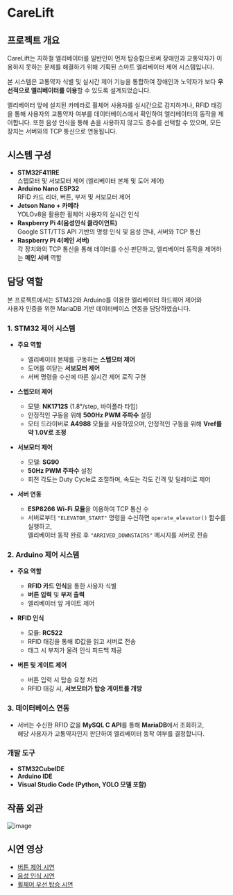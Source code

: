 # CareLift

## 프로젝트 개요

CareLift는 지하철 엘리베이터를 일반인이 먼저 탑승함으로써 장애인과 교통약자가 이용하지 못하는 문제를 해결하기 위해 기획된 스마트 엘리베이터 제어 시스템입니다.

본 시스템은 교통약자 식별 및 실시간 제어 기능을 통합하여 장애인과 노약자가 보다 **우선적으로 엘리베이터를 이용**할 수 있도록 설계되었습니다.

엘리베이터 앞에 설치된 카메라로 휠체어 사용자를 실시간으로 감지하거나, RFID 태깅을 통해 사용자의 교통약자 여부를 데이터베이스에서 확인하여 엘리베이터의 동작을 제어합니다. 또한 음성 인식을 통해 손을 사용하지 않고도 층수를 선택할 수 있으며, 모든 장치는 서버와의 TCP 통신으로 연동됩니다.

## 시스템 구성

- **STM32F411RE**  
  스텝모터 및 서보모터 제어 (엘리베이터 본체 및 도어 제어)
- **Arduino Nano ESP32**  
  RFID 카드 리더, 버튼, 부저 및 서보모터 제어
- **Jetson Nano + 카메라**  
  YOLOv8을 활용한 휠체어 사용자의 실시간 인식
- **Raspberry Pi 4(음성인식 클라이언트)**  
  Google STT/TTS API 기반의 명령 인식 및 음성 안내, 서버와 TCP 통신
- **Raspberry Pi 4(메인 서버)**  
  각 장치와의 TCP 통신을 통해 데이터를 수신·판단하고, 엘리베이터 동작을 제어하는 **메인 서버** 역할
  
## 담당 역할
본 프로젝트에서는 STM32와 Arduino를 이용한 엘리베이터 하드웨어 제어와  
사용자 인증을 위한 MariaDB 기반 데이터베이스 연동을 담당하였습니다.

### 1. STM32 제어 시스템

- **주요 역할**
  - 엘리베이터 본체를 구동하는 **스텝모터 제어**
  - 도어를 여닫는 **서보모터 제어**
  - 서버 명령을 수신에 따른 실시간 제어 로직 구현

- **스텝모터 제어**
  - 모델: **NK1712S** (1.8°/step, 바이폴라 타입)
  - 안정적인 구동을 위해 **500Hz PWM 주파수** 설정
  - 모터 드라이버로 **A4988** 모듈을 사용하였으며, 안정적인 구동을 위해 **Vref를 약 1.0V로 조정**

- **서보모터 제어**
  - 모델: **SG90**
  - **50Hz PWM 주파수** 설정
  - 회전 각도는 Duty Cycle로 조절하며, 속도는 각도 간격 및 딜레이로 제어
 
- **서버 연동**
  - **ESP8266 Wi-Fi 모듈**을 이용하여 TCP 통신 수
  - 서버로부터 `"ELEVATOR_START"` 명령을 수신하면 `operate_elevator()` 함수를 실행하고,  
    엘리베이터 동작 완료 후 `"ARRIVED_DOWNSTAIRS"` 메시지를 서버로 전송

### 2. Arduino 제어 시스템

- **주요 역할**
  - **RFID 카드 인식**을 통한 사용자 식별
  - **버튼 입력** 및 **부저 출력**
  - 엘리베이터 앞 게이트 제어

- **RFID 인식**
  - 모듈: **RC522**
  - RFID 태깅을 통해 ID값을 읽고 서버로 전송
  - 태그 시 부저가 울려 인식 피드백 제공

- **버튼 및 게이트 제어**
  - 버튼 입력 시 탑승 요청 처리
  - RFID 태깅 시, **서보모터가 탑승 게이트를 개방**

### 3. 데이터베이스 연동

- 서버는 수신한 RFID 값을 **MySQL C API**를 통해 **MariaDB**에서 조회하고,  
  해당 사용자가 교통약자인지 판단하여 엘리베이터 동작 여부를 결정합니다.

### 개발 도구
- **STM32CubeIDE**
- **Arduino IDE**
- **Visual Studio Code (Python, YOLO 모델 포함)**

## 작품 외관
![image](https://github.com/user-attachments/assets/ab538870-7f00-4324-9f27-d69fce56a7a7)

## 시연 영상
- [버튼 제어 시연](https://youtube.com/shorts/SQt_mkShKDk)  
- [음성 인식 시연](https://youtube.com/shorts/iNJ-vfX4VzU)  
- [휠체어 우선 탑승 시연](https://youtube.com/shorts/i7uu4Uciq9c)
